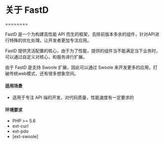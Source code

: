 # 关于 FastD 

========

FastD 是一个为构建高性能 API 而生的框架，去除前版本多余的组件，针对API进行特殊的优化处理。让开发者更加专注应用。

FastD 提供灵活配置的核心，由于为了性能，提供的组件当不能满足当下业务时，可以通过自定义对核心，和服务进行扩展。

由于 FastD 是支持 Swoole 扩展，因此可以通过 Swoole 来开发更多的应用，打破传统web模式，还有很多想象空间。

#### 适用场景

* 适用于专注 API 端的开发，对代码质量，性能速度有一定要求的

#### 环境要求

* PHP >= 5.6
* ext-curl
* ext-pdo
* [ext-swoole]